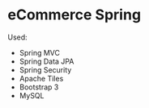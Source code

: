 # eCommerce Spring
Used:
<ul>
  <li>Spring MVC</li>
  <li>Spring Data JPA</li>
  <li>Spring Security</li>
  <li>Apache Tiles </li>
  <li>Bootstrap 3</li>
  <li>MySQL</li>
</ul>

